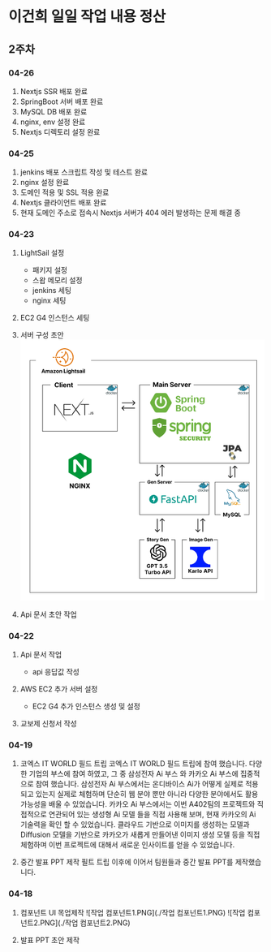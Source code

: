 # 이건희 일일 작업 내용 정산

## 2주차

### 04-26

1. Nextjs SSR 배포 완료
2. SpringBoot 서버 배포 완료
3. MySQL DB 배포 완료
4. nginx, env 설정 완료
5. Nextjs 디렉토리 설정 완료

### 04-25

1. jenkins 배포 스크립트 작성 및 테스트 완료
2. nginx 설정 완료
3. 도메인 적용 및 SSL 적용 완료
4. Nextjs 클라이언트 배포 완료
5. 현재 도메인 주소로 접속시 Nextjs 서버가 404 에러 발생하는 문제 해결 중

### 04-23

1. LightSail 설정

   - 패키지 설정
   - 스왑 메모리 설정
   - jenkins 세팅
   - nginx 세팅

2. EC2 G4 인스턴스 세팅

3. 서버 구성 초안
   ![서버구성.PNG](./서버구성.PNG)

4. Api 문서 초안 작업

### 04-22

1. Api 문서 작업

   - api 응답값 작성

2. AWS EC2 추가 서버 설정
   - EC2 G4 추가 인스턴스 생성 및 설정
3. 교보제 신청서 작성

### 04-19

1. 코엑스 IT WORLD 필드 트립
   코엑스 IT WORLD 필드 트립에 참여 했습니다. 다양한 기업의 부스에 참여 하였고, 그 중 삼성전자 Ai 부스 와 카카오 Ai 부스에 집중적으로 참여 했습니다. 삼성전자 Ai 부스에서는 온디바이스 Ai가 어떻게 실제로 적용되고 있는지 실제로 체험하며 단순히 웹 분야 뿐만 아니라 다양한 분야에서도 활용 가능성을 배울 수 있었습니다.
   카카오 Ai 부스에서는 이번 A402팀의 프로젝트와 직접적으로 연관되어 있는 생성형 Ai 모델 들을 직접 사용해 보며, 현재 카카오의 Ai 기술력을 확인 할 수 있었습니다. 클라우드 기반으로 이미지를 생성하는 모델과 Diffusion 모델을 기반으로 카카오가 새롭게 만들어낸 이미지 생성 모델 등을 직접 체험하며 이번 프로젝트에 대해서 새로운 인사이트를 얻을 수 있었습니다.

2. 중간 발표 PPT 제작
   필트 트립 이후에 이어서 팀원들과 중간 발표 PPT를 제작했습니다.

### 04-18

1. 컴포넌트 UI 목업제작
   ![작업 컴포넌트1.PNG](./작업 컴포넌트1.PNG)
   ![작업 컴포넌트2.PNG](./작업 컴포넌트2.PNG)

2. 발표 PPT 초안 제작
